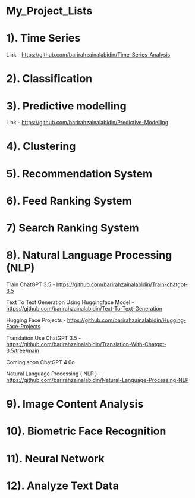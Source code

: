 # My_Project_Lists


# 1). Time Series 

Link - https://github.com/barirahzainalabidin/Time-Series-Analysis


# 2). Classification



# 3). Predictive modelling


Link - https://github.com/barirahzainalabidin/Predictive-Modelling


# 4). Clustering


# 5). Recommendation System 


# 6). Feed Ranking System


# 7) Search Ranking System


# 8). Natural Language Processing (NLP)


Train ChatGPT 3.5 - https://github.com/barirahzainalabidin/Train-chatgpt-3.5

Text To Text Generation Using Huggingface Model - https://github.com/barirahzainalabidin/Text-To-Text-Generation

Hugging Face Projects - https://github.com/barirahzainalabidin/Hugging-Face-Projects

Translation Use ChatGPT 3.5 - https://github.com/barirahzainalabidin/Translation-With-Chatgpt-3.5/tree/main


Coming soon ChatGPT 4.0o 


Natural Language Processing ( NLP ) - https://github.com/barirahzainalabidin/Natural-Language-Processing-NLP



# 9). Image Content Analysis


# 10). Biometric Face Recognition


# 11). Neural Network


# 12). Analyze Text Data

